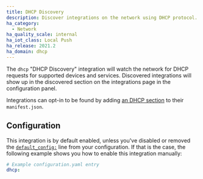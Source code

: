 ```yaml
---
title: DHCP Discovery
description: Discover integrations on the network using DHCP protocol.
ha_category:
  - Network
ha_quality_scale: internal
ha_iot_class: Local Push
ha_release: 2021.2
ha_domain: dhcp
---
```


The `dhcp` "DHCP Discovery" integration will watch the network for DHCP requests for supported devices and services. Discovered integrations will show up in the discovered section on the integrations page in the configuration panel.

Integrations can opt-in to be found by adding [an DHCP section](https://developers.home-assistant.io/docs/en/next/creating_integration_manifest.html#dhcp) to their `manifest.json`.

## Configuration

This integration is by default enabled, unless you've disabled or removed the [`default_config:`](/integrations/default_config/) line from your configuration. If that is the case, the following example shows you how to enable this integration manually:

```yaml
# Example configuration.yaml entry
dhcp:
```
